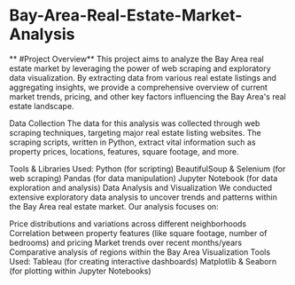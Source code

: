 # Bay-Area-Real-Estate-Market-Analysis

**
#Project Overview**
This project aims to analyze the Bay Area real estate market by leveraging the power of web scraping and exploratory data visualization. By extracting data from various real estate listings and aggregating insights, we provide a comprehensive overview of current market trends, pricing, and other key factors influencing the Bay Area's real estate landscape.

Data Collection
The data for this analysis was collected through web scraping techniques, targeting major real estate listing websites. The scraping scripts, written in Python, extract vital information such as property prices, locations, features, square footage, and more.

Tools & Libraries Used:
Python (for scripting)
BeautifulSoup & Selenium (for web scraping)
Pandas (for data manipulation)
Jupyter Notebook (for data exploration and analysis)
Data Analysis and Visualization
We conducted extensive exploratory data analysis to uncover trends and patterns within the Bay Area real estate market. Our analysis focuses on:

Price distributions and variations across different neighborhoods
Correlation between property features (like square footage, number of bedrooms) and pricing
Market trends over recent months/years
Comparative analysis of regions within the Bay Area
Visualization Tools Used:
Tableau (for creating interactive dashboards)
Matplotlib & Seaborn (for plotting within Jupyter Notebooks)
